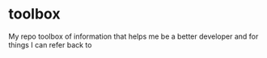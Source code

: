 # toolbox
My repo toolbox of information that helps me be a better developer and for things I can refer back to
